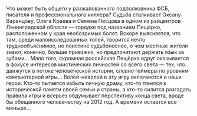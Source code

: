 <!--2016-12-21 21:09:44-->
Что может быть общего у разжалованного подполковника ФСБ, писателя и профессионального киллера? Судьба сталкивает Оксану Варенцову, Олега Краева и Семена Песцова в одном из райцентров Ленинградской области — городке под названием Пещёрка, расположенном у края необозримых болот. Вскоре выясняется, что там, среди малоисследованных топей, творится нечто труднообъяснимое, но поистине судьбоносное, о чем местные жители знают, конечно, больше приезжих, но предпочитают держать язык за зубами… Мало того, скромная российская Пещёрка вдруг оказывается в фокусе интересов мистических личностей со всего света — тех, что движутся в потоке человеческой истории, словно геймеры по уровням компьютерной игры… Волей-неволей в эту игру включаются и наши герои. Кто-то пытается избыть личную драму, кто-то тянется к исторической памяти своей семьи и страны, а кто-то силится разгадать правила игры и всерьез обдумывает перспективу конца света, вроде бы обещанного человечеству на 2012 год.
    А времени остается все меньше…